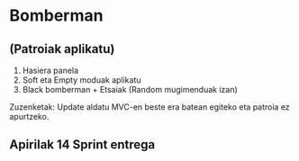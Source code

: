 # Bomberman
## (Patroiak aplikatu)
1. Hasiera panela
2. Soft eta Empty moduak aplikatu
3. Black bomberman + Etsaiak (Random mugimenduak izan)

Zuzenketak:
Update aldatu MVC-en beste era batean egiteko eta patroia ez apurtzeko.
   
## Apirilak 14 Sprint entrega
